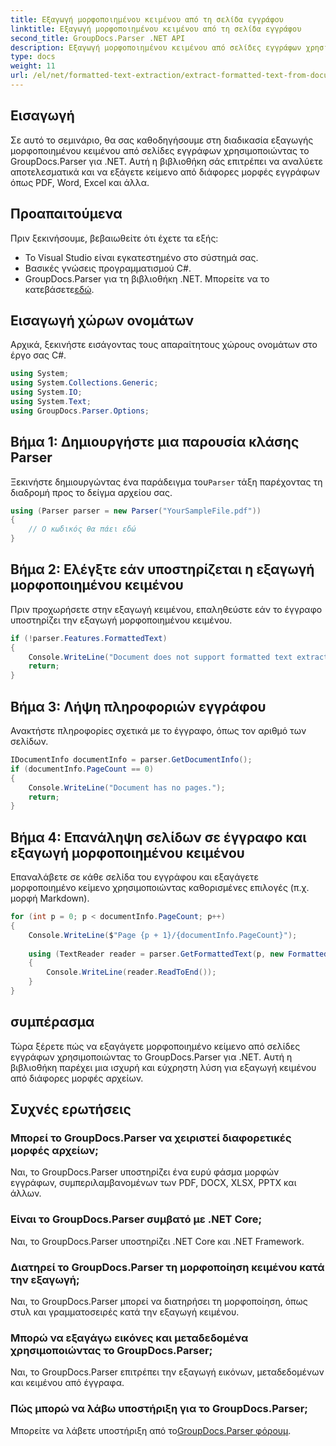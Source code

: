 ```yaml
---
title: Εξαγωγή μορφοποιημένου κειμένου από τη σελίδα εγγράφου
linktitle: Εξαγωγή μορφοποιημένου κειμένου από τη σελίδα εγγράφου
second_title: GroupDocs.Parser .NET API
description: Εξαγωγή μορφοποιημένου κειμένου από σελίδες εγγράφων χρησιμοποιώντας το GroupDocs.Parser για .NET. Αποτελεσματική και αξιόπιστη λύση εξαγωγής κειμένου.
type: docs
weight: 11
url: /el/net/formatted-text-extraction/extract-formatted-text-from-document-page/
---
```

## Εισαγωγή
Σε αυτό το σεμινάριο, θα σας καθοδηγήσουμε στη διαδικασία εξαγωγής μορφοποιημένου κειμένου από σελίδες εγγράφων χρησιμοποιώντας το GroupDocs.Parser για .NET. Αυτή η βιβλιοθήκη σάς επιτρέπει να αναλύετε αποτελεσματικά και να εξάγετε κείμενο από διάφορες μορφές εγγράφων όπως PDF, Word, Excel και άλλα.
## Προαπαιτούμενα
Πριν ξεκινήσουμε, βεβαιωθείτε ότι έχετε τα εξής:
- Το Visual Studio είναι εγκατεστημένο στο σύστημά σας.
- Βασικές γνώσεις προγραμματισμού C#.
-  GroupDocs.Parser για τη βιβλιοθήκη .NET. Μπορείτε να το κατεβάσετε[εδώ](https://releases.groupdocs.com/parser/net/).

## Εισαγωγή χώρων ονομάτων
Αρχικά, ξεκινήστε εισάγοντας τους απαραίτητους χώρους ονομάτων στο έργο σας C#.
```csharp
using System;
using System.Collections.Generic;
using System.IO;
using System.Text;
using GroupDocs.Parser.Options;
```
## Βήμα 1: Δημιουργήστε μια παρουσία κλάσης Parser
 Ξεκινήστε δημιουργώντας ένα παράδειγμα του`Parser` τάξη παρέχοντας τη διαδρομή προς το δείγμα αρχείου σας.
```csharp
using (Parser parser = new Parser("YourSampleFile.pdf"))
{
    // Ο κωδικός θα πάει εδώ
}
```
## Βήμα 2: Ελέγξτε εάν υποστηρίζεται η εξαγωγή μορφοποιημένου κειμένου
Πριν προχωρήσετε στην εξαγωγή κειμένου, επαληθεύστε εάν το έγγραφο υποστηρίζει την εξαγωγή μορφοποιημένου κειμένου.
```csharp
if (!parser.Features.FormattedText)
{
    Console.WriteLine("Document does not support formatted text extraction.");
    return;
}
```
## Βήμα 3: Λήψη πληροφοριών εγγράφου
Ανακτήστε πληροφορίες σχετικά με το έγγραφο, όπως τον αριθμό των σελίδων.
```csharp
IDocumentInfo documentInfo = parser.GetDocumentInfo();
if (documentInfo.PageCount == 0)
{
    Console.WriteLine("Document has no pages.");
    return;
}
```
## Βήμα 4: Επανάληψη σελίδων σε έγγραφο και εξαγωγή μορφοποιημένου κειμένου
Επαναλάβετε σε κάθε σελίδα του εγγράφου και εξαγάγετε μορφοποιημένο κείμενο χρησιμοποιώντας καθορισμένες επιλογές (π.χ. μορφή Markdown).
```csharp
for (int p = 0; p < documentInfo.PageCount; p++)
{
    Console.WriteLine($"Page {p + 1}/{documentInfo.PageCount}");
    
    using (TextReader reader = parser.GetFormattedText(p, new FormattedTextOptions(FormattedTextMode.Markdown)))
    {
        Console.WriteLine(reader.ReadToEnd());
    }
}
```

## συμπέρασμα
Τώρα ξέρετε πώς να εξαγάγετε μορφοποιημένο κείμενο από σελίδες εγγράφων χρησιμοποιώντας το GroupDocs.Parser για .NET. Αυτή η βιβλιοθήκη παρέχει μια ισχυρή και εύχρηστη λύση για εξαγωγή κειμένου από διάφορες μορφές αρχείων.

## Συχνές ερωτήσεις
### Μπορεί το GroupDocs.Parser να χειριστεί διαφορετικές μορφές αρχείων;
Ναι, το GroupDocs.Parser υποστηρίζει ένα ευρύ φάσμα μορφών εγγράφων, συμπεριλαμβανομένων των PDF, DOCX, XLSX, PPTX και άλλων.
### Είναι το GroupDocs.Parser συμβατό με .NET Core;
Ναι, το GroupDocs.Parser υποστηρίζει .NET Core και .NET Framework.
### Διατηρεί το GroupDocs.Parser τη μορφοποίηση κειμένου κατά την εξαγωγή;
Ναι, το GroupDocs.Parser μπορεί να διατηρήσει τη μορφοποίηση, όπως στυλ και γραμματοσειρές κατά την εξαγωγή κειμένου.
### Μπορώ να εξαγάγω εικόνες και μεταδεδομένα χρησιμοποιώντας το GroupDocs.Parser;
Ναι, το GroupDocs.Parser επιτρέπει την εξαγωγή εικόνων, μεταδεδομένων και κειμένου από έγγραφα.
### Πώς μπορώ να λάβω υποστήριξη για το GroupDocs.Parser;
 Μπορείτε να λάβετε υποστήριξη από το[GroupDocs.Parser φόρουμ](https://forum.groupdocs.com/c/parser/17).